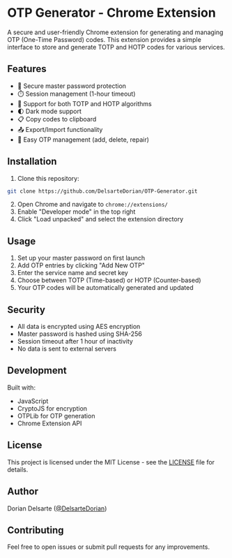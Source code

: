 # OTP Generator - Chrome Extension

A secure and user-friendly Chrome extension for generating and managing OTP (One-Time Password) codes. This extension provides a simple interface to store and generate TOTP and HOTP codes for various services.

## Features

- 🔐 Secure master password protection
- ⏱️ Session management (1-hour timeout)
- 🔄 Support for both TOTP and HOTP algorithms
- 🌓 Dark mode support
- 📋 Copy codes to clipboard
- 📤 Export/Import functionality
- 🔧 Easy OTP management (add, delete, repair)

## Installation

1. Clone this repository:
```bash
git clone https://github.com/DelsarteDorian/OTP-Generator.git
```

2. Open Chrome and navigate to `chrome://extensions/`
3. Enable "Developer mode" in the top right
4. Click "Load unpacked" and select the extension directory

## Usage

1. Set up your master password on first launch
2. Add OTP entries by clicking "Add New OTP"
3. Enter the service name and secret key
4. Choose between TOTP (Time-based) or HOTP (Counter-based)
5. Your OTP codes will be automatically generated and updated

## Security

- All data is encrypted using AES encryption
- Master password is hashed using SHA-256
- Session timeout after 1 hour of inactivity
- No data is sent to external servers

## Development

Built with:
- JavaScript
- CryptoJS for encryption
- OTPLib for OTP generation
- Chrome Extension API

## License

This project is licensed under the MIT License - see the [LICENSE](LICENSE) file for details.

## Author

Dorian Delsarte ([@DelsarteDorian](https://github.com/DelsarteDorian))

## Contributing

Feel free to open issues or submit pull requests for any improvements. 